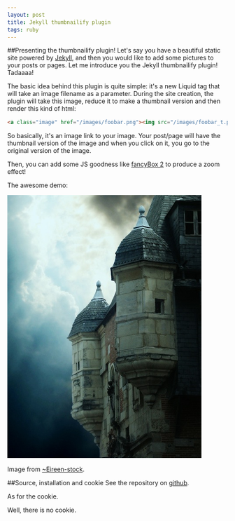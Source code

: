 ```yaml
---
layout: post
title: Jekyll thumbnailify plugin
tags: ruby
---
```


##Presenting the thumbnailify plugin!
Let's say you have a beautiful static site powered by [Jekyll](http://jekyllrb.com/), and then you would like to add some pictures to your posts or pages. Let me introduce you the Jekyll thumbnailify plugin! Tadaaaa!

The basic idea behind this plugin is quite simple: it's a new Liquid tag that will take an image filename as a parameter. During the site creation, the plugin will take this image, reduce it to make a thumbnail version and then render this kind of html:

```html
<a class="image" href="/images/foobar.png"><img src="/images/foobar_t.png" /></a>
```

So basically, it's an image link to your image. Your post/page will have the thumbnail version of the image and when you click on it, you go to the original version of the image.

Then, you can add some JS goodness like [fancyBox 2](http://fancyapps.com/fancybox/) to produce a zoom effect!

The awesome demo:

![sample](/assets/images/posts/sample.jpg)

Image from [~Eireen-stock](http://eireen-stock.deviantart.com/).

##Source, installation and cookie
See the repository on [github](https://github.com/10io/jekyll-thumbnailify).

As for the cookie.

Well, there is no cookie.
